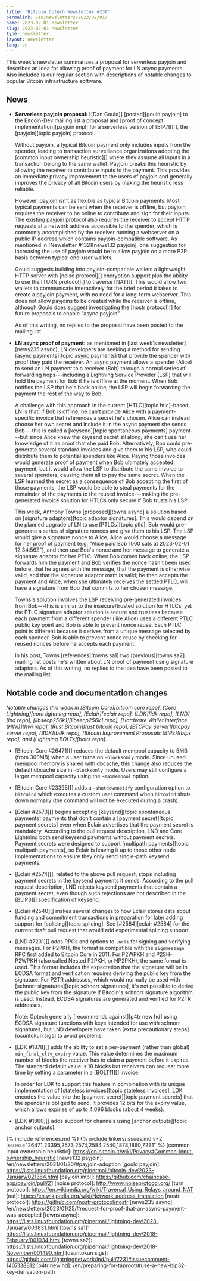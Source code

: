 ```yaml
---
title: 'Bitcoin Optech Newsletter #236'
permalink: /en/newsletters/2023/02/01/
name: 2023-02-01-newsletter
slug: 2023-02-01-newsletter
type: newsletter
layout: newsletter
lang: en
---
```

This week's newsletter summarizes a proposal for serverless payjoin and
describes an idea for allowing proof of payment for LN async payments.
Also included is our regular section with descriptions of notable
changes to popular Bitcoin infrastructure software.

## News

- **Serverless payjoin proposal:** [[Dan Gould]] [posted][gould payjoin] to
  the Bitcoin-Dev mailing list a proposal and [proof of concept
  implementation][payjoin impl] for a serverless version of [BIP78][],
  the [payjoin][topic payjoin] protocol.

    Without payjoin, a typical Bitcoin payment only includes inputs from
    the spender, leading to transaction surveillance organizations
    adopting the [common input ownership heuristic][] where they assume
    all inputs in a transaction belong to the same wallet.  Payjoin
    breaks this heuristic by allowing the receiver to contribute inputs
    to the payment.  This provides an immediate privacy improvement to
    the users of payjoin and generally improves the privacy of all Bitcoin
    users by making the heuristic less reliable.

    However, payjoin isn't as flexible as typical Bitcoin payments.
    Most typical payments can be sent when the receiver is offline, but
    payjoin requires the receiver to be online to contribute and sign
    for their inputs.  The existing payjoin protocol also requires the
    receiver to accept HTTP requests at a network address accessible to
    the spender, which is commonly accomplished by the receiver running
    a webserver on a public IP address which contains payjoin-compatible
    software.  As mentioned in [Newsletter #132][news132 payjoin], one
    suggestion for increasing the use of payjoin would be to allow
    payjoin on a more P2P basis between typical end-user wallets.

    Gould suggests building into payjoin-compatible wallets a
    lightweight HTTP server with [noise protocol][] encryption support
    plus the ability to use the [TURN protocol][] to traverse [NAT][].
    This would allow two wallets to communicate interactively for the
    brief period it takes to create a payjoin payment, with no need for
    a long-term webserver.  This does not allow payjoins to be created
    while the receiver is offline, although Gould does suggest
    investigating the [nostr protocol][] for future proposals to enable
    "async payjoin".

    As of this writing, no replies to the proposal have been posted to
    the mailing list.

- **LN async proof of payment:** as mentioned in [last week's
  newsletter][news235 async], LN developers are seeking a method for
  sending [async payments][topic async payments] that provide the
  spender with proof they paid the receiver.  An async payment allows
  a spender (Alice) to send an LN payment to a receiver (Bob)
  through a normal series of forwarding hops---including a Lightning
  Service Provider (LSP) that will hold the payment for Bob if he is
  offline at the moment.  When Bob notifies the LSP that he's back
  online, the LSP will begin forwarding the payment the rest of the way
  to Bob.

    A challenge with this approach in the current [HTLC][topic
    htlc]-based LN is that, if Bob is offline, he can't provide Alice
    with a payment-specific invoice that references a secret he's
    chosen.  Alice can instead choose her own secret and include it in
    the async payment she sends Bob---this is called a [keysend][topic
    spontaneous payments] payment---but since Alice knew the keysend
    secret all along, she can't use her knowledge of it as proof that
    she paid Bob.  Alternatively, Bob could pre-generate several
    standard invoices and give them to his LSP, who could distribute
    them to potential spenders like Alice.  Paying those invoices would
    generate proof of payment when Bob ultimately accepted payment, but
    it would allow the LSP to distribute the same invoice to several
    spenders, causing them all to pay the same secret.  When the LSP learned
    the secret as a consequence of Bob accepting the first of those
    payments, the LSP would be able to steal payments for the remainder
    of the payments to the reused invoice---making the pre-generated
    invoice solution for HTLCs only secure if Bob trusts his LSP.

    This week, Anthony Towns [proposed][towns async] a solution based on
    [signature adaptors][topic adaptor signatures].  This would depend
    on the planned upgrade of LN to use [PTLCs][topic ptlc].  Bob would
    pre-generate a series of signature nonces and give them to his LSP.
    The LSP would give a signature nonce to Alice, Alice would choose a
    message for her proof of payment (e.g. "Alice paid Bob 1000 sats at
    2023-02-01 12:34:56Z"), and then use Bob's nonce and her message
    to generate a signature adaptor for her PTLC.  When Bob comes back
    online, the LSP forwards him the payment and Bob verifies the nonce
    hasn't been used before, that he agrees with the message, that the
    payment is otherwise valid, and that the signature adaptor math is
    valid; he then accepts the payment and Alice, when she ultimately
    receives the settled PTLC, will have a signature from Bob that
    commits to her chosen message.

    Towns's solution involves the LSP receiving pre-generated invoices
    from Bob---this is similar to the insecure/trusted solution for
    HTLCs, yet the PTLC signature adaptor solution is secure and
    trustless because each payment from a different spender (like Alice)
    uses a different PTLC public key point and Bob is able to prevent
    nonce reuse.  Each PTLC point is different because it derives from a
    unique message selected by each spender.  Bob is able to prevent
    nonce reuse by checking for reused nonces before he accepts each
    payment.

    In his post, Towns [references][towns sa1] two [previous][towns sa2]
    mailing list posts he's written about LN proof of payment using
    signature adaptors.  As of this writing, no replies to the idea have
    been posted to the mailing list.

## Notable code and documentation changes

*Notable changes this week in [Bitcoin Core][bitcoin core repo], [Core
Lightning][core lightning repo], [Eclair][eclair repo], [LDK][ldk repo],
[LND][lnd repo], [libsecp256k1][libsecp256k1 repo], [Hardware Wallet
Interface (HWI)][hwi repo], [Rust Bitcoin][rust bitcoin repo], [BTCPay
Server][btcpay server repo], [BDK][bdk repo], [Bitcoin Improvement
Proposals (BIPs)][bips repo], and [Lightning BOLTs][bolts repo].*

- [Bitcoin Core #26471][] reduces the default mempool capacity to 5MB
  (from 300MB) when a user turns on `-blocksonly` mode. Since unused
  mempool memory is shared with dbcache, this change also reduces the
  default dbcache size in `-blocksonly` mode. Users may still configure
  a larger mempool capacity using the `-maxmempool` option.

- [Bitcoin Core #23395][] adds a `-shutdownnotify` configuration option to `bitcoind` which
  executes a custom user command when `bitcoind` shuts down normally
  (the command will not be executed during a crash).

- [Eclair #2573][] begins accepting [keysend][topic spontaneous
  payments] payments that don't contain a [payment secret][topic payment
  secrets] even when Eclair advertises that the payment secret is
  mandatory.  According to the pull request description, LND and Core
  Lightning both send keysend payments without payment secrets.  Payment
  secrets were designed to support [multipath payments][topic multipath
  payments], so Eclair is leaving it up to those other node
  implementations to ensure they only send single-path keysend payments.

- [Eclair #2574][], related to the above pull request, stops including
  payment secrets in the keysend payments it sends.  According to the
  pull request description, LND rejects keysend payments that contain a
  payment secret, even though such rejections are not described in
  the [BLIP3][] specification of keysend.

- [Eclair #2540][] makes several changes to how Eclair stores data about
  funding and commitment transactions in preparation for later adding
  support for [splicing][topic splicing].  See [#2584][eclair #2584]
  for the current draft pull request that would add experimental
  splicing support.

- [LND #7231][] adds RPCs and options to `lncli` for signing and
  verifying messages.  For P2PKH, the format is compatible with the
  `signmessage` RPC first added to Bitcoin Core in 2011.  For P2WPKH and
  P2SH-P2WPKH (also called Nested P2PKH, or NP2PKH), the same format is
  used.  This format includes the expectation that the signature will be
  in ECDSA format and verification requires deriving the public key from
  the signature.  For P2TR addresses, which would normally be used with
  [schnorr signatures][topic schnorr signatures], it's not possible to
  derive the public key from the signature if Bitcoin's schnorr
  signature algorithm is used.  Instead, ECDSA signatures are generated
  and verified for P2TR addresses.

    Note: Optech generally [recommends against][p4tr new hd] using ECDSA
    signature functions with keys intended for use with schnorr
    signatures, but LND developers have taken [extra precautionary
    steps][osuntokun sigs] to avoid problems.

- [LDK #1878][] adds the ability to set a per-payment (rather than
  global) `min_final_cltv_expiry` value.  This value determines the
  maximum number of blocks the receiver has to claim a payment before it
  expires.  The standard default value is 18 blocks but receivers can
  request more time by setting a parameter in a [BOLT11][] invoice.

    In order for LDK to support this feature in combination with its unique
    implementation of [stateless invoices][topic stateless invoices],
    LDK encodes the value into the [payment secret][topic payment
    secrets] that the spender is obliged to send.  It provides 12 bits
    for the expiry value, which allows expiries of up to 4,096 blocks
    (about 4 weeks).

- [LDK #1860][] adds support for channels using [anchor outputs][topic
  anchor outputs].

{% include references.md %}
{% include linkers/issues.md v=2 issues="26471,23395,2573,2574,2584,2540,1878,1860,7231" %}
[common input ownership heuristic]: https://en.bitcoin.it/wiki/Privacy#Common-input-ownership_heuristic
[news132 payjoin]: /en/newsletters/2021/01/20/#payjoin-adoption
[gould payjoin]: https://lists.linuxfoundation.org/pipermail/bitcoin-dev/2023-January/021364.html
[payjoin impl]: https://github.com/chaincase-app/payjoin/pull/21
[noise protocol]: http://www.noiseprotocol.org/
[turn protocol]: https://en.wikipedia.org/wiki/Traversal_Using_Relays_around_NAT
[nat]: https://en.wikipedia.org/wiki/Network_address_translation
[nostr protocol]: https://github.com/nostr-protocol/nostr
[news235 async]: /en/newsletters/2023/01/25/#request-for-proof-that-an-async-payment-was-accepted
[towns async]: https://lists.linuxfoundation.org/pipermail/lightning-dev/2023-January/003831.html
[towns sa1]: https://lists.linuxfoundation.org/pipermail/lightning-dev/2018-February/001034.html
[towns sa2]: https://lists.linuxfoundation.org/pipermail/lightning-dev/2018-November/001490.html
[osuntokun sigs]: https://github.com/lightningnetwork/lnd/pull/7231#issuecomment-1407138812
[p4tr new hd]: /en/preparing-for-taproot/#use-a-new-bip32-key-derivation-path
